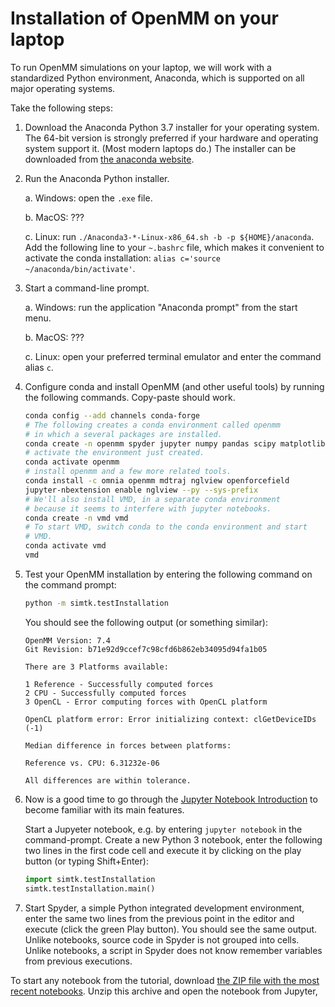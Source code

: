 # Installation of OpenMM on your laptop

To run OpenMM simulations on your laptop, we will work with a standardized Python environment, Anaconda, which is supported on all major operating systems.

Take the following steps:

1. Download the Anaconda Python 3.7 installer for your operating system. The 64-bit version is strongly preferred if your hardware and operating system support it. (Most modern laptops do.) The installer can be downloaded from [the anaconda website](https://www.anaconda.com/distribution/).

2. Run the Anaconda Python installer.

    a. Windows: open the `.exe` file.

    b. MacOS: ???

    c. Linux: run `./Anaconda3-*-Linux-x86_64.sh -b -p ${HOME}/anaconda`.
       Add the following line to your `~.bashrc` file, which makes it convenient to
       activate the conda installation:
       `alias c='source ~/anaconda/bin/activate'`.

3. Start a command-line prompt.

    a. Windows: run the application "Anaconda prompt" from the start menu.

    b. MacOS: ???

    c. Linux: open your preferred terminal emulator and enter the command alias `c`.

4. Configure conda and install OpenMM (and other useful tools) by running the following commands. Copy-paste should work.

    ```bash
    conda config --add channels conda-forge
    # The following creates a conda environment called openmm
    # in which a several packages are installed.
    conda create -n openmm spyder jupyter numpy pandas scipy matplotlib ipympl rdkit openbabel
    # activate the environment just created.
    conda activate openmm
    # install openmm and a few more related tools.
    conda install -c omnia openmm mdtraj nglview openforcefield
    jupyter-nbextension enable nglview --py --sys-prefix
    # We'll also install VMD, in a separate conda environment
    # because it seems to interfere with jupyter notebooks.
    conda create -n vmd vmd
    # To start VMD, switch conda to the conda environment and start
    # VMD.
    conda activate vmd
    vmd
    ```


5. Test your OpenMM installation by entering the following command on the command prompt:

    ```bash
    python -m simtk.testInstallation
    ```

    You should see the following output (or something similar):

    ```
    OpenMM Version: 7.4
    Git Revision: b71e92d9ccef7c98cfd6b862eb34095d94fa1b05

    There are 3 Platforms available:

    1 Reference - Successfully computed forces
    2 CPU - Successfully computed forces
    3 OpenCL - Error computing forces with OpenCL platform

    OpenCL platform error: Error initializing context: clGetDeviceIDs (-1)

    Median difference in forces between platforms:

    Reference vs. CPU: 6.31232e-06

    All differences are within tolerance.
    ```

6. Now is a good time to go through the [Jupyter Notebook Introduction](https://jupyter-notebook.readthedocs.io/en/stable/notebook.html#starting-the-notebook-server) to become familiar with its main features.

    Start a Jupyeter notebook, e.g. by entering `jupyter notebook` in the command-prompt. Create a new Python 3 notebook, enter the following two lines in the first code cell and execute it by clicking on the play button (or typing Shift+Enter):

    ```python
    import simtk.testInstallation
    simtk.testInstallation.main()
    ```


7. Start Spyder, a simple Python integrated development environment, enter the same two lines from the previous point in the editor and execute (click the green Play button). You should see the same output. Unlike notebooks, source code in Spyder is not grouped into cells. Unlike notebooks, a script in Spyder does not know remember variables from previous executions.

To start any notebook from the tutorial, download [the ZIP file with the most recent notebooks](https://github.com/molmod/openmm-tutorial-msbs/archive/master.zip). Unzip this archive and open the notebook from Jupyter,
